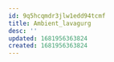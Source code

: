 ```yaml
---
id: 9q5hcqmdr3jlw1edd94tcmf
title: Ambient_lavagurg
desc: ''
updated: 1681956363824
created: 1681956363824
---
```

